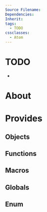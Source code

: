 ```yaml
---
Source Filename: 
Dependencies: 
Inherit: 
tags:
  - TODO
cssclasses:
  - Atom
---
```

# TODO
- 
# About

# Provides

## Objects

## Functions

## Macros

## Globals

## Enum
